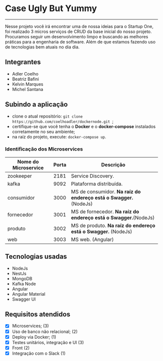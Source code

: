 # Case Ugly But Yummy
---
Nesse projeto você irá encontrar uma de nossa ideias para o Startup One, foi realizado 3 micros serviços de CRUD da base inicial do nosso projeto. Procuramos seguir um desenvolvimento limpo e buscando as melhores práticas para a engenharia de software. Além de que estamos fazendo uso de tecnologias bem atuais no dia dia.

## Integrantes
- Adler Coelho
- Beatriz Bafini
- Kelvin Marques
- Michel Santana

## Subindo a aplicação
   - clone o atual repositório: `git clone https://github.com/coelhoadler/dockernode.git `;
   - certifique-se que você tenha o __Docker__ e o __docker-compose__ instalados corretamente no seu ambiente;
   - na raíz do projeto, execute: `docker-compose up`.
   
### Identificação dos Microservices
  | Nome do Microservice    | Porta        | Descrição        |
  |-------------------------|--------------|------------------|
  | zookeeper               | 2181         | Service Discovery.                          |
  | kafka                   | 9092         | Plataforma distribuída.                     |
  | consumidor              | 3000         | MS de consumidor. __Na raíz do endereço está o Swagger.__ (NodeJs)                 |
  | fornecedor              | 3001         | MS de fornecedor. __Na raíz do endereço está o Swagger.__(NodeJs)                  |
  | produto                 | 3002         | MS de produto. __Na raíz do endereço está o Swagger.__ (NodeJs)                     |
  | web                     | 3003         | MS web. (Angular)                           |
 
## Tecnologias usadas
- NodeJs
- NestJs
- MongoDB
- Kafka Node
- Angular
- Angular Material
- Swagger UI

## Requisitos atendidos
- [x] Microservices; (3)
- [x] Uso de banco não relacional; (2)
- [x] Deploy via Docker; (1)
- [x] Testes unitários, integração e UI (3)
- [x] Front (2)
- [x] Integração com o Slack (1)